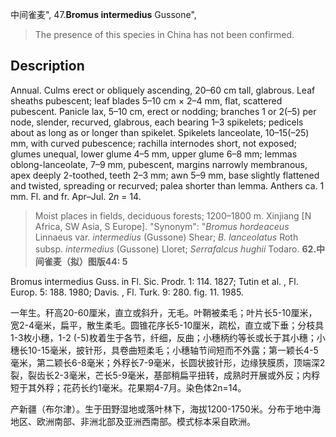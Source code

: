 中间雀麦",
47.**Bromus intermedius** Gussone",

> The presence of this species in China has not been confirmed.

## Description
Annual. Culms erect or obliquely ascending, 20–60 cm tall, glabrous. Leaf sheaths pubescent; leaf blades 5–10 cm × 2–4 mm, flat, scattered pubescent. Panicle lax, 5–10 cm, erect or nodding; branches 1 or 2(–5) per node, slender, recurved, glabrous, each bearing 1–3 spikelets; pedicels about as long as or longer than spikelet. Spikelets lanceolate, 10–15(–25) mm, with curved pubescence; rachilla internodes short, not exposed; glumes unequal, lower glume 4–5 mm, upper glume 6–8 mm; lemmas oblong-lanceolate, 7–9 mm, pubescent, margins narrowly membranous, apex deeply 2-toothed, teeth 2–3 mm; awn 5–9 mm, base slightly flattened and twisted, spreading or recurved; palea shorter than lemma. Anthers ca. 1 mm. Fl. and fr. Apr–Jul. 2*n* = 14.

> Moist places in fields, deciduous forests; 1200–1800 m. Xinjiang [N Africa, SW Asia, S Europe].
  "Synonym": "*Bromus hordeaceus* Linnaeus var. *intermedius* (Gussone) Shear; *B. lanceolatus* Roth subsp. *intermedius* (Gussone) Lloret; *Serrafalcus hughii* Todaro.
**62.中间雀麦（拟）图版44: 5**

Bromus intermedius Guss. in Fl. Sic. Prodr. 1: 114. 1827; Tutin et al. , Fl. Europ. 5: 188. 1980; Davis. , Fl. Turk. 9: 280. fig. 11. 1985.

一年生。秆高20-60厘米，直立或斜升，无毛。叶鞘被柔毛；叶片长5-10厘米，宽2-4毫米，扁平，散生柔毛。圆锥花序长5-10厘米，疏松，直立或下垂；分枝具1-3枚小穗，1-2 (-5)枚着生于各节，纤细，反曲；小穗柄约等长或长于其小穗；小穗长10-15毫米，披针形，具卷曲短柔毛；小穗轴节间短而不外露；第一颖长4-5毫米，第二颖长6-8毫米；外稃长7-9毫米，长圆状披针形，边缘狭膜质，顶端深2裂，裂齿长2-3毫米，芒长5-9毫米，基部稍扁平扭转，成熟时开展或外反；内稃短于其外稃；花药长约1毫米。花果期4-7月。染色体2n=14。

产新疆（布尔津）。生于田野湿地或落叶林下，海拔1200-1750米。分布于地中海地区、欧洲南部、非洲北部及亚洲西南部。模式标本采自欧洲。
